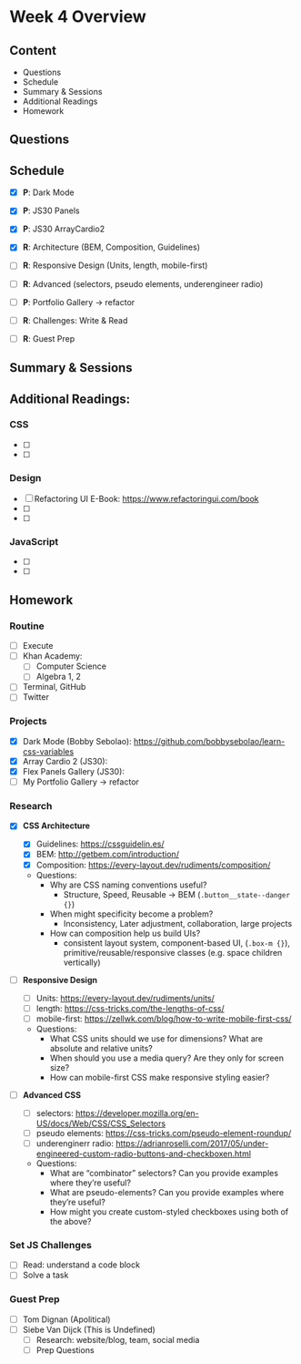 # Week 4 Overview

## Content
- Questions
- Schedule
- Summary & Sessions
- Additional Readings
- Homework

## Questions

## Schedule
- [x] **P**: Dark Mode
- [x] **P**: JS30 Panels
- [x] **P**: JS30 ArrayCardio2
- [x] **R**: Architecture (BEM, Composition, Guidelines)

- [ ] **R**: Responsive Design (Units, length, mobile-first)


- [ ] **R**: Advanced (selectors, pseudo elements, underengineer radio)
- [ ] **P**: Portfolio Gallery &rarr; refactor
- [ ] **R**: Challenges: Write & Read
- [ ] **R**: Guest Prep

## Summary & Sessions

## Additional Readings:

### CSS
- [ ] 
- [ ] 

### Design
- [ ] Refactoring UI E-Book: <https://www.refactoringui.com/book>
- [ ] 
- [ ] 

### JavaScript
- [ ] 
- [ ] 


## Homework

### Routine
- [ ] Execute
- [ ] Khan Academy: 
  - [ ] Computer Science
  - [ ] Algebra 1, 2
- [ ] Terminal, GitHub
- [ ] Twitter

### Projects
- [x] Dark Mode (Bobby Sebolao): <https://github.com/bobbysebolao/learn-css-variables>
- [x] Array Cardio 2 (JS30):
- [x] Flex Panels Gallery (JS30):
- [ ] My Portfolio Gallery &rarr; refactor

### Research
- [x] **CSS Architecture**
  - [x] Guidelines: <https://cssguidelin.es/>
  - [x] BEM: <http://getbem.com/introduction/>
  - [x] Composition: <https://every-layout.dev/rudiments/composition/>
  - Questions:
    - Why are CSS naming conventions useful? 
      - Structure, Speed, Reusable &rarr; BEM (`.button__state--danger {}`)
    - When might specificity become a problem? 
      - Inconsistency, Later adjustment, collaboration, large projects
    - How can composition help us build UIs?
      - consistent layout system, component-based UI, (`.box-m {}`), primitive/reusable/responsive classes (e.g. space children vertically)

- [ ] **Responsive Design**
  - [ ] Units: <https://every-layout.dev/rudiments/units/>
  - [ ] length: <https://css-tricks.com/the-lengths-of-css/>
  - [ ] mobile-first: <https://zellwk.com/blog/how-to-write-mobile-first-css/>
  - Questions:
    - What CSS units should we use for dimensions? What are absolute and relative units?
    - When should you use a media query? Are they only for screen size?
    - How can mobile-first CSS make responsive styling easier?

- [ ] **Advanced CSS**
  - [ ] selectors: <https://developer.mozilla.org/en-US/docs/Web/CSS/CSS_Selectors>
  - [ ] pseudo elements: <https://css-tricks.com/pseudo-element-roundup/>
  - [ ] underenginerr radio: <https://adrianroselli.com/2017/05/under-engineered-custom-radio-buttons-and-checkboxen.html>
  - Questions:
    - What are “combinator” selectors? Can you provide examples where they’re useful?
    - What are pseudo-elements? Can you provide examples where they’re useful?
    - How might you create custom-styled checkboxes using both of the above?

### Set JS Challenges
- [ ] Read: understand a code block
- [ ] Solve a task

### Guest Prep
- [ ] Tom Dignan (Apolitical)
- [ ] Siebe Van Dijck (This is Undefined)
  - [ ] Research: website/blog, team, social media
  - [ ] Prep Questions
